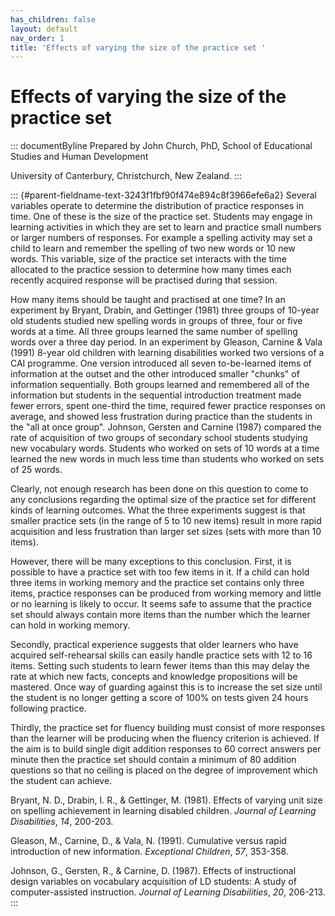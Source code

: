 ```yaml
---
has_children: false
layout: default
nav_order: 1
title: 'Effects of varying the size of the practice set '
---
```

# Effects of varying the size of the practice set 


::: documentByline
Prepared by John Church, PhD, School of Educational Studies and Human
Development

University of Canterbury, Christchurch, New Zealand.
:::

::: {#parent-fieldname-text-3243f1fbf90f474e894c8f3966efe6a2}
Several variables operate to determine the distribution of practice
responses in time. One of these is the size of the practice set.
Students may engage in learning activities in which they are set to
learn and practice small numbers or larger numbers of responses. For
example a spelling activity may set a child to learn and remember the
spelling of two new words or 10 new words. This variable, size of the
practice set interacts with the time allocated to the practice session
to determine how many times each recently acquired response will be
practised during that session.

How many items should be taught and practised at one time? In an
experiment by Bryant, Drabin, and Gettinger (1981) three groups of
10-year old students studied new spelling words in groups of three, four
or five words at a time. All three groups learned the same number of
spelling words over a three day period. In an experiment by Gleason,
Carnine & Vala (1991) 8-year old children with learning disabilities
worked two versions of a CAI programme. One version introduced all seven
to-be-learned items of information at the outset and the other
introduced smaller \"chunks\" of information sequentially. Both groups
learned and remembered all of the information but students in the
sequential introduction treatment made fewer errors, spent one-third the
time, required fewer practice responses on average, and showed less
frustration during practice than the students in the "all at once
group". Johnson, Gersten and Carnine (1987) compared the rate of
acquisition of two groups of secondary school students studying new
vocabulary words. Students who worked on sets of 10 words at a time
learned the new words in much less time than students who worked on sets
of 25 words.

Clearly, not enough research has been done on this question to come to
any conclusions regarding the optimal size of the practice set for
different kinds of learning outcomes. What the three experiments suggest
is that smaller practice sets (in the range of 5 to 10 new items) result
in more rapid acquisition and less frustration than larger set sizes
(sets with more than 10 items).

However, there will be many exceptions to this conclusion. First, it is
possible to have a practice set with too few items in it. If a child can
hold three items in working memory and the practice set contains only
three items, practice responses can be produced from working memory and
little or no learning is likely to occur. It seems safe to assume that
the practice set should always contain more items than the number which
the learner can hold in working memory.

Secondly, practical experience suggests that older learners who have
acquired self-rehearsal skills can easily handle practice sets with 12
to 16 items. Setting such students to learn fewer items than this may
delay the rate at which new facts, concepts and knowledge propositions
will be mastered. Once way of guarding against this is to increase the
set size until the student is no longer getting a score of 100% on tests
given 24 hours following practice.

Thirdly, the practice set for fluency building must consist of more
responses than the learner will be producing when the fluency criterion
is achieved. If the aim is to build single digit addition responses to
60 correct answers per minute then the practice set should contain a
minimum of 80 addition questions so that no ceiling is placed on the
degree of improvement which the student can achieve.

Bryant, N. D., Drabin, I. R., & Gettinger, M. (1981). Effects of varying
unit size on spelling achievement in learning disabled children.
*Journal of Learning Disabilities*, *14*, 200-203.

Gleason, M., Carnine, D., & Vala, N. (1991). Cumulative versus rapid
introduction of new information. *Exceptional Children*, *57*, 353-358.

Johnson, G., Gersten, R., & Carnine, D. (1987). Effects of instructional
design variables on vocabulary acquisition of LD students: A study of
computer-assisted instruction. *Journal of Learning Disabilities*, *20*,
206-213.
:::
